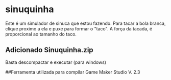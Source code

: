 # sinuquinha
Este é um simulador de sinuca que estou fazendo. 
Para tacar a bola branca, clique proximo a ela e puxe para formar o "taco".
A força da tacada, é proporcional ao tamanho do taco. 

## Adicionado Sinuquinha.zip 
Basta descompactar e executar (para windows)

##Ferramenta utilizada para compilar
Game Maker Studio V. 2.3
